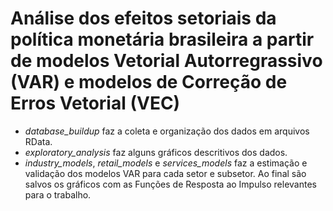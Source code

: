 # Análise dos efeitos setoriais da política monetária brasileira a partir de modelos Vetorial Autorregrassivo (VAR) e modelos de Correção de Erros Vetorial (VEC)
- *database_buildup* faz a coleta e organização dos dados em arquivos RData.
- *exploratory_analysis* faz alguns gráficos descritivos dos dados.
- *industry_models*,  *retail_models* e *services_models* faz a estimação e validação dos modelos VAR para cada setor e subsetor. Ao final são salvos os gráficos com as Funções de Resposta ao Impulso relevantes para o trabalho.
